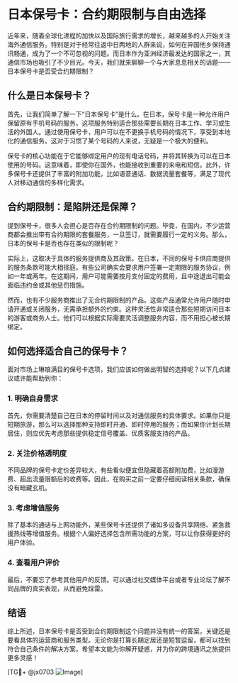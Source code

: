 # 日本保号卡：合约期限制与自由选择

近年来，随着全球化进程的加快以及国际旅行需求的增长，越来越多的人开始关注海外通信服务。特别是对于经常往返中日两地的人群来说，如何在异国他乡保持通讯畅通，成为了一个不可忽视的问题。而日本作为亚洲经济最发达的国家之一，其通信市场也吸引了不少目光。今天，我们就来聊聊一个与大家息息相关的话题——日本保号卡是否受合约期限制？

## 什么是日本保号卡？

首先，让我们简单了解一下“日本保号卡”是什么。在日本，保号卡是一种允许用户保留原有手机号码的服务。这项服务特别适合那些需要长期在日本工作、学习或生活的外国人。通过使用保号卡，用户可以在不更换手机号码的情况下，享受到本地化的通信服务。这对于习惯了某个号码的人来说，无疑是一个极大的便利。

保号卡的核心功能在于它能够绑定用户的现有电话号码，并将其转换为可以在日本使用的号码。这意味着，即使你在国外，也能接收到重要的来电和短信。此外，许多保号卡还提供了丰富的附加功能，比如语音通话、数据流量套餐等，满足了现代人对移动通信的多样化需求。

## 合约期限制：是陷阱还是保障？

提到保号卡，很多人会担心是否存在合约期限制的问题。毕竟，在国内，不少运营商都会推出带有合约期限的套餐服务，一旦签订，就需要履行一定的义务。那么，日本的保号卡是否也存在类似的限制呢？

实际上，这取决于具体的服务提供商及其政策。在日本，不同的保号卡供应商提供的服务条款可能大相径庭。有些公司确实会要求用户签署一定期限的服务协议，例如一年或两年。在这期间，用户可能需要按月支付固定的费用，且中途退出可能会面临违约金或其他惩罚措施。

然而，也有不少服务商推出了无合约期限制的产品。这些产品通常允许用户随时申请开通或关闭服务，无需承担额外的约束。这种灵活性非常适合那些短期访问日本的游客或商务人士。他们可以根据实际需要灵活调整服务内容，而不用担心被长期绑定。

## 如何选择适合自己的保号卡？

面对市场上琳琅满目的保号卡选项，我们应该如何做出明智的选择呢？以下几点建议或许能帮助到你：

### 1. 明确自身需求
首先，你需要清楚自己在日本的停留时间以及对通信服务的具体要求。如果你只是短期旅游，那么可以选择那种支持即时开通、即时停用的服务；而如果你计划长期居住，则应优先考虑那些提供稳定信号覆盖、优质客服支持的产品。

### 2. 关注价格透明度
不同品牌的保号卡定价差异较大，有些看似便宜但隐藏着高额附加费，比如漫游费、超出流量限额后的收费等。因此，在购买之前一定要仔细阅读相关条款，确保没有暗藏玄机。

### 3. 考虑增值服务
除了基本的通话与上网功能外，某些保号卡还提供了诸如多设备共享网络、紧急救援热线等增值服务。根据个人偏好选择包含所需功能的方案，可以让你获得更好的用户体验。

### 4. 查看用户评价
最后，不要忘了参考其他用户的反馈。可以通过社交媒体平台或者专业论坛了解不同品牌的真实表现，从而避免踩雷。

## 结语

综上所述，日本保号卡是否受到合约期限制这个问题并没有统一的答案，关键还是要看具体的运营商和服务类型。无论你是打算长期定居还是短暂逗留，都可以找到符合自己条件的解决方案。希望本文能为你解开疑惑，并为你的跨境通讯之旅提供更多灵感！

[TG💪+ @jx0703 ![Image](https://github.com/user-attachments/assets/dbca1d08-cadb-493c-b0ec-ad6f7a83f270)]